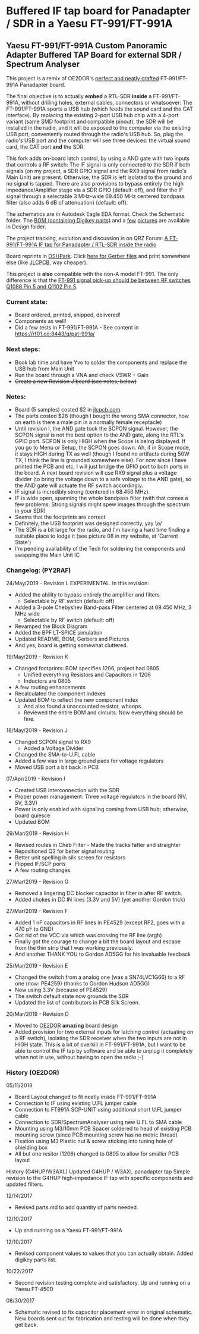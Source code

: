 # Buffered IF tap board for Panadapter / SDR in a Yaesu FT-991/FT-991A
## Yaesu FT-991/FT-991A Custom Panoramic Adapter Buffered TAP Board for external SDR / Spectrum Analyser

This project is a remix of OE2DOR's [perfect and neatly crafted](https://raw.githubusercontent.com/Lightning1984/FT991A-PAT/master/Design/FT991-PAT_Installed.jpg) FT-991/FT-991A Panadapter board.

The final objective is to actually **embed** a RTL-SDR **inside** a FT-991/FT-991A, without drilling holes, external cables, connectors or whatsoever: The FT-991/FT-991A sports a USB hub (which feeds the sound card and the CAT interface). By replacing the existing 2-port USB hub chip with a 4-port variant (same SMD footprint and compatible pinout), the SDR will be installed in the radio, and it will be exposed to the computer via the existing USB port, conveniently routed through the radio's USB hub. So, plug the radio's USB port and the computer will see three devices: the virtual sound card, the CAT port **and** the SDR.

This fork adds on-board latch control, by using a AND gate with two inputs that controls a RF switch: The IF signal is only connected to the SDR if both signals (on my project, a SDR GPIO signal and the RX9 signal from radio's Main Unit) are present. Otherwise, the SDR is left isolated to the ground and no signal is tapped. There are also provisions to bypass entirely the high impedance/Amplifier stage via a SDR GPIO (default: off), and filter the IF signal through a selectable 3 MHz-wide 69.450 MHz centered bandpass filter (also adds 6 dB of attenuation) (default: off).

The schematics are in Autodesk Eagle EDA format. Check the Schematic folder.
The [BOM (containing Digikey parts)](Design/parts-digikey.md) and a [few](https://raw.githubusercontent.com/rfrht/FT991A-PAT/master/Design/FT-991A_PAT-Back.png) [pictures](https://raw.githubusercontent.com/rfrht/FT991A-PAT/master/Design/FT-991A_PAT-front.png) are available in Design folder.

The project tracking, evolution and discussion is on QRZ Forum: [A FT-991/FT-991A IF tap for Panadapter / RTL-SDR inside the radio](https://forums.qrz.com/index.php?threads/hard-hack-embedding-a-sdr-in-FT-991/FT-991A-need-rf-designers-review.650840/)

Board reprints in [OSHPark](https://oshpark.com/shared_projects/RCpC2dtm). Click [here for Gerber files](https://raw.githubusercontent.com/rfrht/FT991A-PAT/master/Design/board-gerbers.zip) and print somewhere else (like [JLCPCB](https://jlcpcb.com/quote), way cheaper).

This project is **also** compatible with the non-A model FT-991. The only difference is that the [FT-991 signal pick-up should be between RF switches Q1088 Pin 5 and Q1102 Pin 5](https://raw.githubusercontent.com/rfrht/FT991A-PAT/master/Design-tap-point.png).

### Current state:
* Board ordered, printed, shipped, delivered!
* Components as well!
* Did a few tests in FT-991/FT-991A - See content in https://rf01.co:8443/q/pat-991a/

### Next steps:

* Book lab time and have Yvo to solder the components and replace the USB hub from Main Unit
* Run the board through a VNA and check VSWR + Gain
* ~~Create a new Revision J board (see notes, below)~~

### Notes:

* Board (5 samples) costed $2 in [jlcpcb.com](https://jlcpcb.com/quote).
* The parts costed $26 (though I bought the wrong SMA connector, how on earth is there a male pin in a normally female receptacle)
* Until revision I, the AND gate took the SCPON signal. However, the SCPON signal is not the best option to the AND gate, along the RTL's GPIO port. SCPON is only HIGH when the Scope is being displayed. If you go to Menu or Setup, the SCPON goes down. Ah, if in Scope mode, it stays HIGH during TX as well (though I found no artifacts during 50W TX, I think the line is grounded somewhere else). For now since I have printed the PCB and etc, I will just bridge the GPIO port to both ports in the board. A next board revision will use RX9 signal plus a voltage divider (to bring the voltage down to a safe voltage to the AND gate), so the AND gate will actuate the RF switch accordingly.
* IF signal is incredibly strong (centered in 68.450 MHz).
* IF is wide open, spanning the whole bandpass filter (with that comes a few problems: Strong signals might spew images through the spectrum in your SDR)
* Seems that the footprints are correct
* Definitely, the USB footprint was designed correctly, yay \o/
* The SDR is a bit large for the radio, and I'm having a hard time finding a suitable place to lodge it (see picture 08 in my website, at 'Current State')
* I'm pending availability of the Tech for soldering the components and swapping the Main Unit IC


### Changelog: (PY2RAF)
24/May/2019 - Revision L
EXPERIMENTAL.  In this revision:
* Added the ability to bypass entirely the amplifier and filters
  - Selectable by RF switch (default: off)
* Added a 3-pole Chebyshev Band-pass Filter centered at 69.450 MHz, 3 MHz
  wide
  - Selectable by RF switch (default: off)
* Revamped the Block Diagram
* Added the BPF LT-SPICE simulation
* Updated README, BOM, Gerbers and Pictures
* And yes, board is getting somewhat cluttered.

19/May/2019 - Revision K
* Changed footprints: BOM specifies 1206, project had 0805
  - Unified everything Resistors and Capacitors in 1206
  - Inductors are 0805
* A few routing enhancements
* Recalculated the component indexes
* Updated BOM to reflect the new component index
  - And also found a unaccounted resistor, whoops.
  - Reviewed the entire BOM and circuits. Now everything should be fine.

18/May/2019 - Revision J
* Changed SCPON signal to RX9
  - Added a Voltage Divider
* Changed the SMA-to-U.FL cable
* Added a few vias in large ground pads for voltage regulators
* Moved USB port a bit back in PCB

07/Apr/2019 - Revision I
* Created USB interconnection with the SDR
* Proper power management: Three voltage regulators in the board (9V, 5V, 3.3V)
* Power is only enabled with signaling coming from USB hub; otherwise, board quiesce
* Updated BOM

29/Mar/2019 - Revision H
* Revised routes in Cheb Filter - Made the tracks fatter and straighter
* Repositioned Q2 for better signal routing
* Better unit spelling in silk screen for resistors
* Flipped IF/SCP ports
* A few routing changes.

27/Mar/2019 - Revision G
* Removed a lingering DC blocker capacitor in filter in after RF switch.
* Added chokes in DC IN lines (3.3V and 5V) (yet another Gordon trick)

27/Mar/2019 - Revision F
* Added 1 nF capacitors in RF lines in PE4529 (except RF2, goes with a 470 pF to GND)
* Got rid of the VCC via which was crossing the RF line (argh)
* Finally got the courage to change a bit the board layout and escape from the thin strip that I was working previously.
* And another THANK YOU to Gordon AD5GG for his invaluable feedback

25/Mar/2019 - Revision E
* Changed the switch from a analog one (was a SN74LVC1G66) to a RF one (now: PE4259) (thanks to Gordon Hudson AD5GG)
* Now using 3.3V (because of PE4529)
* The switch default state now grounds the SDR
* Updated the list of contributors in PCB Silk Screen.

20/Mar/2019 - Revision D
* Moved to [OE2DOR](https://github.com/Lightning1984) **amazing** board design
* Added provision for two external inputs for latching control (actuating on a RF switch), isolating the SDR receiver when the two inputs are not in HIGH state. This is a bit of overkill in FT-991/FT-991A, but I want to be able to control the IF tap by software and be able to unplug it completely when not in use, without having to open the radio ;-)

### History (OE2DOR)

05/11/2018
 - Board Layout changed to fit neatly inside FT-991/FT-991A
 - Connection to IF using existing U.FL jumper cable 
 - Connection to FT991A SCP-UNIT using additional short U.FL jumper cable
 - Connection to SDR/SpectrumAnalyser using new U.FL to SMA cable
 - Mounting using M3/10mm PCB Spacer soldered to head of existing PCB mounting screw (since PCB mounting screw has no metric thread)
 - Fixation using M3 Plastic nut & screw sticking into tuning hole of shielding box
 - All but one resitor (1206) changed to 0805 to allow for smaller PCB layout

History (G4HUP/W3AXL)
Updated G4HUP / W3AXL panadapter tap
Simple revision to the G4HUP high-impedance IF tap with specific components and updated filters.

12/14/2017
 - Revised parts.md to add quantity of parts needed.

12/10/2017
 - Up and running on a Yaesu FT-991/FT-991A

12/10/2017
 - Revised component values to values that you can actually obtain. Added digikey parts list.

10/22/2017
 - Second revision testing complete and satisfactory. Up and running on a Yaesu FT-450D

08/30/2017
 - Schematic revised to fix capacitor placement error in original schematic. New boards sent out for fabrication and testing will be done when they get back.
